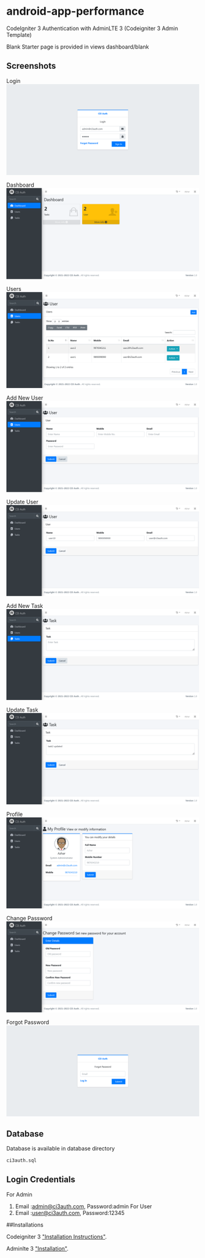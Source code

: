 # android-app-performance
CodeIgniter 3 Authentication with AdminLTE 3 (Codeigniter 3 Admin Template)


Blank Starter page is provided in views
dashboard/blank

## Screenshots
Login
![CI3 Auth -Login](screenshots/login.png)

Dashboard
![CI3 Auth -Dashboard](screenshots/dashboard.png)

Users
![CI3 Auth -Users](screenshots/user.png)

Add New User
![CI3 Auth -Add New User](screenshots/new_user.png)

Update User
![CI3 Auth -Update User](screenshots/edit_user.png)

Add New Task
![CI3 Auth -Add New Task](screenshots/new_task.png)

Update Task
![CI3 Auth -Update Task](screenshots/edit_task.png)

Profile
![CI3 Auth -Profile](screenshots/profile.png)

Change Password
![CI3 Auth -Change Password](screenshots/change_password.png)

Forgot Password
![CI3 Auth -Forgot Password](screenshots/forgot_password.png)

## Database
Database is available in database directory
```sql
ci3auth.sql
```


## Login Credentials
For Admin
1. Email :admin@ci3auth.com, Password:admin
For User
2. Email :user@ci3auth.com, Password:12345



##Installations 

Codeigniter 3 ["Installation Instructions"](https://codeigniter.com/userguide3/installation/index.html).

Adminlte 3 ["Installation"](https://adminlte.io/docs/3.0/).
